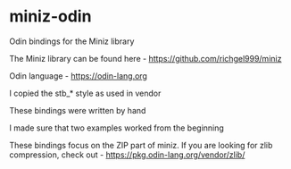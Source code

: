 # miniz-odin
Odin bindings for the Miniz library

The Miniz library can be found here - https://github.com/richgel999/miniz

Odin language - https://odin-lang.org

I copied the stb_* style as used in vendor

These bindings were written by hand

I made sure that two examples worked from the beginning

These bindings focus on the ZIP part of miniz. If you are looking for zlib compression, check out - https://pkg.odin-lang.org/vendor/zlib/
